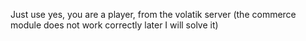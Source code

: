 Just use yes, you are a player, from the volatik server
(the commerce module does not work correctly later I will solve it)
